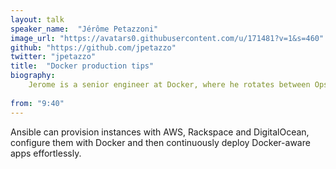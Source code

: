 ```yaml
---
layout: talk
speaker_name:  "Jérôme Petazzoni"
image_url: "https://avatars0.githubusercontent.com/u/171481?v=1&s=460"
github: "https://github.com/jpetazzo"
twitter: "jpetazzo"
title:  "Docker production tips"
biography:
    Jerome is a senior engineer at Docker, where he rotates between Ops, Support and Evangelist duties. In another life he built and operated Xen clouds when EC2 was just the name of a plane, developed a GIS to deploy fiber interconnects through the French subway, managed commando deployments of large-scale video streaming systems in bandwidth-constrained environments such as conference centers, and various other feats of technical wizardry. When annoyed, he threatens to replace things with a very small shell script. His left hand cares for the dotCloud PAAS servers, while his right hand builds cool hacks around Docker.
  
from: "9:40"
---
```


Ansible can provision instances with AWS, Rackspace and DigitalOcean, configure them with Docker and then continuously deploy Docker-aware apps effortlessly.
